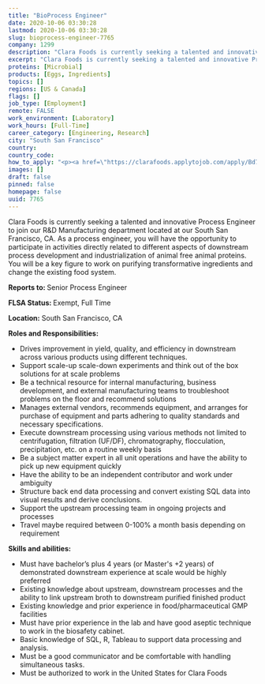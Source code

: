 ```yaml
---
title: "BioProcess Engineer"
date: 2020-10-06 03:30:28
lastmod: 2020-10-06 03:30:28
slug: bioprocess-engineer-7765
company: 1299
description: "Clara Foods is currently seeking a talented and innovative Process Engineer to join our R&D Manufacturing department located at our South San Francisco, CA. As a process engineer, you will have the opportunity to participate in activities directly related to different aspects of downstream process development and industrialization of animal free animal proteins. You will be a key figure to work on purifying transformative ingredients and change the existing food system.Reports to: Senior Process EngineerFLSA Status: Exempt, Full Time"
excerpt: "Clara Foods is currently seeking a talented and innovative Process Engineer to join our R&D Manufacturing department located at our South San Francisco, CA. As a process engineer, you will have the opportunity to participate in activities directly related to different aspects of downstream process development and industrialization of animal free animal proteins. You will be a key figure to work on purifying transformative ingredients and change the existing food system.Reports to: Senior Process EngineerFLSA Status: Exempt, Full Time"
proteins: [Microbial]
products: [Eggs, Ingredients]
topics: []
regions: [US & Canada]
flags: []
job_type: [Employment]
remote: FALSE
work_environment: [Laboratory]
work_hours: [Full-Time]
career_category: [Engineering, Research]
city: "South San Francisco"
country: 
country_code: 
how_to_apply: "<p><a href=\"https://clarafoods.applytojob.com/apply/Bd7G9eOUYn/BioProcess-Engineer?source=proteinreport\">https://clarafoods.applytojob.com/apply/Bd7G9eOUYn/BioProcess-Engineer?…</a></p>"
images: []
draft: false
pinned: false
homepage: false
uuid: 7765
---
```

<p>Clara Foods is currently seeking a talented and innovative Process Engineer to join our R&D Manufacturing department located at our South San Francisco, CA. As a process engineer, you will have the opportunity to participate in activities directly related to different aspects of downstream process development and industrialization of animal free animal proteins. You will be a key figure to work on purifying transformative ingredients and change the existing food system.</p>
<p><strong>Reports to: </strong>Senior Process Engineer</p>
<p><strong>FLSA Status: </strong>Exempt, Full Time</p>
<p><strong>Location:</strong> South San Francisco, CA </p>
<p><strong>Roles and Responsibilities:</strong></p>
<ul>
<li>Drives improvement in yield, quality, and efficiency in downstream across various products using different techniques.</li>
<li>Support scale-up scale-down experiments and think out of the box solutions for at scale problems</li>
<li>Be a technical resource for internal manufacturing, business development, and external manufacturing teams to troubleshoot problems on the floor and recommend solutions</li>
<li>Manages external vendors, recommends equipment, and arranges for purchase of equipment and parts adhering to quality standards and necessary specifications.</li>
<li>Execute downstream processing using various methods not limited to centrifugation, filtration (UF/DF), chromatography, flocculation, precipitation, etc. on a routine weekly basis</li>
<li>Be a subject matter expert in all unit operations and have the ability to pick up new equipment quickly</li>
<li>Have the ability to be an independent contributor and work under ambiguity </li>
<li>Structure back end data processing and convert existing SQL data into visual results and derive conclusions.</li>
<li>Support the upstream processing team in ongoing projects and processes</li>
<li>Travel maybe required between 0-100% a month basis depending on requirement</li>
</ul>
<p><strong>Skills and abilities:</strong></p>
<ul>
<li>Must have bachelor’s plus 4 years (or Master's +2 years) of demonstrated downstream experience at scale would be highly preferred</li>
<li>Existing knowledge about upstream, downstream processes and the ability to link upstream broth to downstream purified finished product</li>
<li>Existing knowledge and prior experience in food/pharmaceutical GMP facilities</li>
<li>Must have prior experience in the lab and have good aseptic technique to work in the biosafety cabinet.</li>
<li>Basic knowledge of SQL, R, Tableau to support data processing and analysis.</li>
<li>Must be a good communicator and be comfortable with handling simultaneous tasks.</li>
<li>Must be authorized to work in the United States for Clara Foods</li>
</ul>
